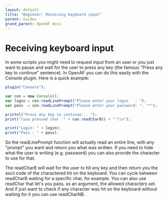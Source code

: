```yaml
---
layout: default
title: "Beginner: Receiving keyboard input"
parent: Guides
grand_parent: OpenAF docs
---
```


# Receiving keyboard input

In some scripts you might need to request input from an user or you just want to pause and wait for the user to press any key (the famous "Press any key to continue" sentence). In OpenAF you can do this easily with the Console plugin. Here is a quick example:

````javascript
plugin("Console");

var con = new Console();
var login = con.readLinePrompt("Please enter your login   : ");
var pass  = con.readLinePrompt("Please enter your password: ", "*");

printnl("Press any key to continue... "); 
print("(you pressed char '" + con.readCharB() + "')\n");

print("Login: " + login);
print("Pass : " + pass);
````

So the readLinePrompt function will actually read an entire line, with any "prompt" you want and return you what was written. If you need to hide what the user is writing (e.g. password) you can also provide the character to use for that.

The readCharB will wait for the user to hit any key and then return you the ascii code of the charactered hit on the keyboard. You can cycle between readCharB waiting for a specific char, for example. You can also use readChar that let's you pass, as an argument, the allowed characters set. And if just want to check if any character was hit on the keyboard without waiting for it you can use readCharNB.